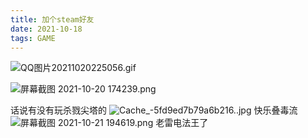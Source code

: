 ```yaml
---
title: 加个steam好友
date: 2021-10-18
tags: GAME
---
```

![QQ图片20211020225056.gif](https://i.loli.net/2021/10/20/B1e8fTa2qwWYv9O.gif)

![屏幕截图 2021-10-20 174239.png](https://i.loli.net/2021/10/20/PuL7JSTFdcQg95z.png)

话说有没有玩杀戮尖塔的
![Cache_-5fd9ed7b79a6b216..jpg](https://i.loli.net/2021/10/20/wXArfKlCcUq7jkM.jpg)
快乐叠毒流
![屏幕截图 2021-10-21 194619.png](https://i.loli.net/2021/10/22/q6jDBZ5LSwrutnV.png)
老雷电法王了